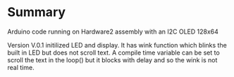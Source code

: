 # Summary
Arduino code running on Hardware2 assembly with an I2C OLED 128x64

Version V.0.1 initilized LED and display. It has wink function which blinks the built in LED but does not scroll text. 
A compile time variable can be set to scroll the text in the loop() but it blocks with delay and so the wink is not real time.

